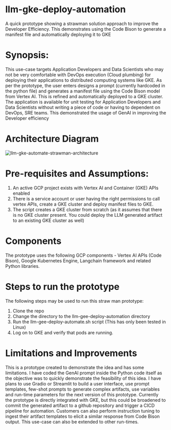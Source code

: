 # llm-gke-deploy-automation
A quick prototype showing a strawman solution approach to improve the Developer Efficiency. This demonstrates using the Code Bison to generate a manifest file and automatically deploying it to GKE

# Synopsis:
This use-case targets Application Developers and Data Scientists who may not be very comfortable with DevOps execution (Cloud plumbing) for deploying their applications to distributed computing systems like GKE. As per the prototype, the user enters designs a prompt (currently hardcoded in the python file) and generates a manifest file using the Code Bison model from Vertex AI. This is refined and automatically deployed to a GKE cluster. The application is available for unit testing for Application Developers and Data Scientists without writing a piece of code or having to dependent on DevOps, SRE teams. This demonstrated the usage of GenAI in improving the Developer efficiency

# Architecture Diagram 
![llm-gke-automate-strawman-architecture](https://github.com/kirankvasudevan/llm-gke-deploy-automation/assets/111629850/379af57d-0dbe-4bd2-87a0-238b9e8b13e3)

# Pre-requisites and Assumptions:
1. An active GCP project exists with Vertex AI and Container (GKE) APIs enabled
2. There is a service account or user having the right permissions to call vertex APIs, create a GKE cluster and deploy manifest files to GKE.
3. The script creates a GKE cluster from scratch (as it assumes that there is no GKE cluster present. You could deploy the LLM generated artifact to an existing GKE cluster as well)

# Components
The prototype uses the following GCP components - Vertex AI APIs (Code Bison), Google Kubernetes Engine, Langchain framework and related Python libraries. 

# Steps to run the prototype 
The following steps may be used to run this straw man prototype:
1. Clone the repo
2. Change the directory to the llm-gee-deploy-automation directory
3. Run the llm-gee-deploy-automate.sh script (This has only been tested in Linux)
4. Log on to GKE and verify that pods are running.

# Limitations and Improvements
This is a prototype created to demonstrate the idea and has some limitations. I have coded the GenAI prompt inside the Python code itself as the objective was to quickly demonstrate the feasibility of this idea. I have plans to use Gradio or Streamlit to build a user interface, use prompt templates, few-shot prompts to generate complex artifacts, use variables and run-time parameters for the next version of this prototype. Currently the prototype is directly integrated with GKE, but this could be broadened to commit the generated artifact to a github repository and trigger a CICD pipeline for automation. Customers can also perform instruction tuning to ingest their artifact templates to elicit a similar response from Code Bison output. This use-case can also be extended to other run-times. 
